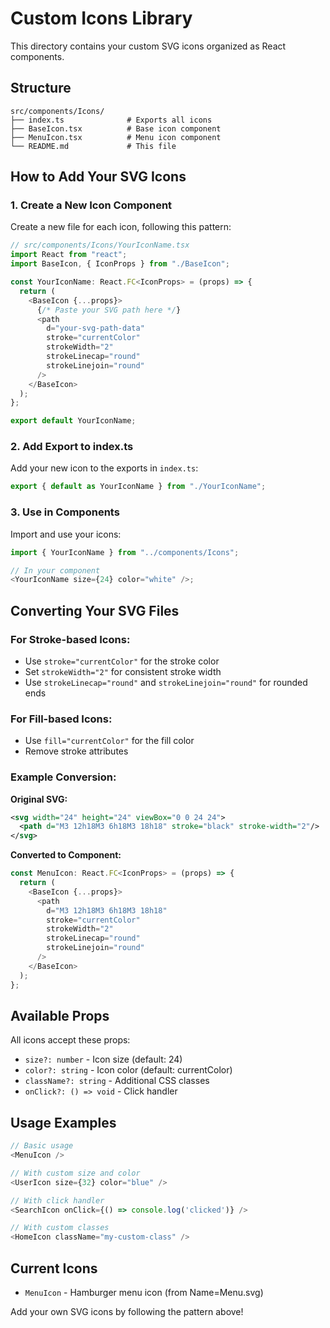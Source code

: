 # Custom Icons Library

This directory contains your custom SVG icons organized as React components.

## Structure

```
src/components/Icons/
├── index.ts              # Exports all icons
├── BaseIcon.tsx          # Base icon component
├── MenuIcon.tsx          # Menu icon component
└── README.md             # This file
```

## How to Add Your SVG Icons

### 1. Create a New Icon Component

Create a new file for each icon, following this pattern:

```typescript
// src/components/Icons/YourIconName.tsx
import React from "react";
import BaseIcon, { IconProps } from "./BaseIcon";

const YourIconName: React.FC<IconProps> = (props) => {
  return (
    <BaseIcon {...props}>
      {/* Paste your SVG path here */}
      <path
        d="your-svg-path-data"
        stroke="currentColor"
        strokeWidth="2"
        strokeLinecap="round"
        strokeLinejoin="round"
      />
    </BaseIcon>
  );
};

export default YourIconName;
```

### 2. Add Export to index.ts

Add your new icon to the exports in `index.ts`:

```typescript
export { default as YourIconName } from "./YourIconName";
```

### 3. Use in Components

Import and use your icons:

```typescript
import { YourIconName } from "../components/Icons";

// In your component
<YourIconName size={24} color="white" />;
```

## Converting Your SVG Files

### For Stroke-based Icons:

- Use `stroke="currentColor"` for the stroke color
- Set `strokeWidth="2"` for consistent stroke width
- Use `strokeLinecap="round"` and `strokeLinejoin="round"` for rounded ends

### For Fill-based Icons:

- Use `fill="currentColor"` for the fill color
- Remove stroke attributes

### Example Conversion:

**Original SVG:**

```svg
<svg width="24" height="24" viewBox="0 0 24 24">
  <path d="M3 12h18M3 6h18M3 18h18" stroke="black" stroke-width="2"/>
</svg>
```

**Converted to Component:**

```typescript
const MenuIcon: React.FC<IconProps> = (props) => {
  return (
    <BaseIcon {...props}>
      <path
        d="M3 12h18M3 6h18M3 18h18"
        stroke="currentColor"
        strokeWidth="2"
        strokeLinecap="round"
        strokeLinejoin="round"
      />
    </BaseIcon>
  );
};
```

## Available Props

All icons accept these props:

- `size?: number` - Icon size (default: 24)
- `color?: string` - Icon color (default: currentColor)
- `className?: string` - Additional CSS classes
- `onClick?: () => void` - Click handler

## Usage Examples

```typescript
// Basic usage
<MenuIcon />

// With custom size and color
<UserIcon size={32} color="blue" />

// With click handler
<SearchIcon onClick={() => console.log('clicked')} />

// With custom classes
<HomeIcon className="my-custom-class" />
```

## Current Icons

- `MenuIcon` - Hamburger menu icon (from Name=Menu.svg)

Add your own SVG icons by following the pattern above!
